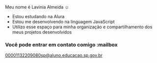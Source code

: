 Meu nome é Lavinia Almeida ☺

- Estou estudando na Alura
- Estou me desenvolvendo na linguagem JavaScript
- Utilizo esse espaço para minha organização e compartilhamento dos meus projetos desenvolvidos

### Você pode entrar em contato comigo :mailbox

00001132209080sp@aluno.educacao.sp.gov.br
